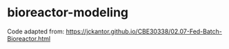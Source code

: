 # bioreactor-modeling

Code adapted from: https://jckantor.github.io/CBE30338/02.07-Fed-Batch-Bioreactor.html
